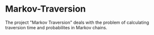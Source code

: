 # Markov-Traversion
The project "Markov Traversion" deals with the problem of calculating traversion time and probabilites in Markov chains.
